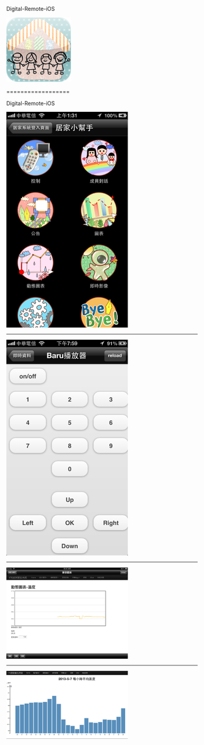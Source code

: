 Digital-Remote-iOS

<img src="Image/1.png">

==================

Digital-Remote-iOS

<img src="Image/2.png" width='320' height='568'>
<hr>
<img src="Image/3.png" width='320' height='568'>
<hr>
<img src="Image/4.png" width='320'>
<hr>
<img src="Image/5.png" width='320'>

